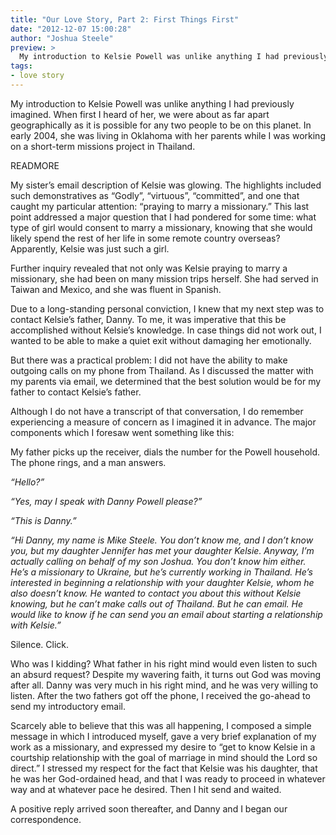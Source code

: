 ```yaml
---
title: "Our Love Story, Part 2: First Things First"
date: "2012-12-07 15:00:28"
author: "Joshua Steele"
preview: >
  My introduction to Kelsie Powell was unlike anything I had previously imagined. When first I heard of her, we were about as far apart geographically as it is possible for any two people to be on this planet.
tags:
- love story
---
```


My introduction to Kelsie Powell was unlike anything I had previously imagined. When first I heard of her, we were about as far apart geographically as it is possible for any two people to be on this planet. In early 2004, she was living in Oklahoma with her parents while I was working on a short-term missions project in Thailand.

READMORE

My sister’s email description of Kelsie was glowing. The highlights included such demonstratives as “Godly”, “virtuous”, “committed”, and one that caught my particular attention: “praying to marry a missionary.” This last point addressed a major question that I had pondered for some time: what type of girl would consent to marry a missionary, knowing that she would likely spend the rest of her life in some remote country overseas? Apparently, Kelsie was just such a girl.

Further inquiry revealed that not only was Kelsie praying to marry a missionary, she had been on many mission trips herself. She had served in Taiwan and Mexico, and she was fluent in Spanish.

Due to a long-standing personal conviction, I knew that my next step was to contact Kelsie’s father, Danny. To me, it was imperative that this be accomplished without Kelsie’s knowledge. In case things did not work out, I wanted to be able to make a quiet exit without damaging her emotionally.

But there was a practical problem: I did not have the ability to make outgoing calls on my phone from Thailand. As I discussed the matter with my parents via email, we determined that the best solution would be for my father to contact Kelsie’s father.

Although I do not have a transcript of that conversation, I do remember experiencing a measure of concern as I imagined it in advance. The major components which I foresaw went something like this:

My father picks up the receiver, dials the number for the Powell household. The phone rings, and a man answers.

*“Hello?”*

*“Yes, may I speak with Danny Powell please?”*

*“This is Danny.”*

*“Hi Danny, my name is Mike Steele. You don’t know me, and I don’t know you, but my daughter Jennifer has met your daughter Kelsie. Anyway, I’m actually calling on behalf of my son Joshua. You don’t know him either. He’s a missionary to Ukraine, but he’s currently working in Thailand. He’s interested in beginning a relationship with your daughter Kelsie, whom he also doesn’t know. He wanted to contact you about this without Kelsie knowing, but he can’t make calls out of Thailand. But he can email. He would like to know if he can send you an email about starting a relationship with Kelsie.”*

Silence. Click.

Who was I kidding? What father in his right mind would even listen to such an absurd request? Despite my wavering faith, it turns out God was moving after all. Danny was very much in his right mind, and he was very willing to listen. After the two fathers got off the phone, I received the go-ahead to send my introductory email.

Scarcely able to believe that this was all happening, I composed a simple message in which I introduced myself, gave a very brief explanation of my work as a missionary, and expressed my desire to “get to know Kelsie in a courtship relationship with the goal of marriage in mind should the Lord so direct.” I stressed my respect for the fact that Kelsie was his daughter, that he was her God-ordained head, and that I was ready to proceed in whatever way and at whatever pace he desired. Then I hit send and waited.

A positive reply arrived soon thereafter, and Danny and I began our correspondence.
